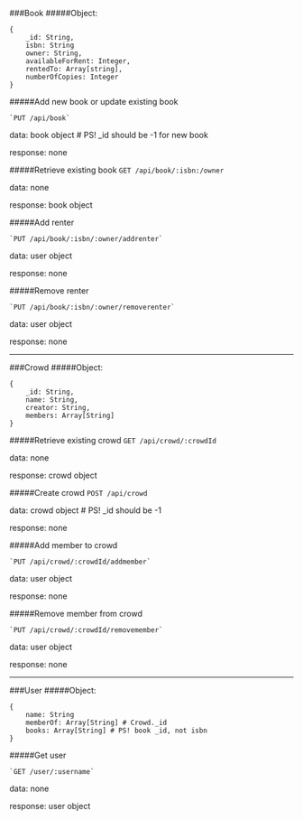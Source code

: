 ###Book
#####Object:
```
{
    _id: String,
    isbn: String
    owner: String,
    availableForRent: Integer, 
    rentedTo: Array[string],
    numberOfCopies: Integer
}
```

#####Add new book or update existing book

	`PUT /api/book`

data:		book object # PS! _id should be -1 for new book

response:	none

#####Retrieve existing book
	`GET /api/book/:isbn:/owner`

data:		none

response:	book object

#####Add renter

	`PUT /api/book/:isbn/:owner/addrenter`

data:		user object

response:	none

#####Remove renter

	`PUT /api/book/:isbn/:owner/removerenter`

data:		user object

response:	none

***
###Crowd
#####Object:
```
{
    _id: String, 
    name: String,
    creator: String,
    members: Array[String]
}
```

#####Retrieve existing crowd
	`GET /api/crowd/:crowdId`

data:		none

response:	crowd object

#####Create crowd
	`POST /api/crowd`

data:		crowd object # PS! _id should be -1

response:	none


#####Add member to crowd

	`PUT /api/crowd/:crowdId/addmember`

data:		user object

response:	none


#####Remove member from crowd

	`PUT /api/crowd/:crowdId/removemember`

data:		user object

response:	none

***
###User
#####Object:
```
{
	name: String
	memberOf: Array[String] # Crowd._id
	books: Array[String] # PS! book _id, not isbn
}
```

#####Get user

	`GET /user/:username`

data:		none

response:	user object
